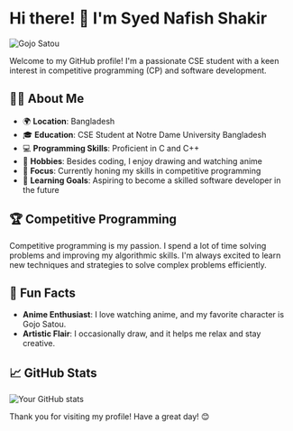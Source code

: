 # Hi there! 👋 I'm Syed Nafish Shakir

![Gojo Satou](https://i.giphy.com/media/v1.Y2lkPTc5MGI3NjExZDJpOWRvcXM1ZGU2aGd1cjNnODNnNTZjMXo4dXNmMzNlOGZoMmRwYiZlcD12MV9pbnRlcm5hbF9naWZfYnlfaWQmY3Q9Zw/fB2IRTXd07IkcStfwU/giphy.gif)

Welcome to my GitHub profile! I'm a passionate CSE student with a keen interest in competitive programming (CP) and software development.

## 🧑‍💻 About Me

- 🌍 **Location**: Bangladesh
- 🎓 **Education**: CSE Student at Notre Dame University Bangladesh
- 💻 **Programming Skills**: Proficient in C and C++
- 🎨 **Hobbies**: Besides coding, I enjoy drawing and watching anime
- 🎯 **Focus**: Currently honing my skills in competitive programming
- 🌱 **Learning Goals**: Aspiring to become a skilled software developer in the future

## 🏆 Competitive Programming

Competitive programming is my passion. I spend a lot of time solving problems and improving my algorithmic skills. I'm always excited to learn new techniques and strategies to solve complex problems efficiently.

## 🌟 Fun Facts

- **Anime Enthusiast**: I love watching anime, and my favorite character is Gojo Satou.
- **Artistic Flair**: I occasionally draw, and it helps me relax and stay creative.

## 📈 GitHub Stats

![Your GitHub stats](https://github-readme-stats.vercel.app/api?username=NaF1sh&show_icons=true&theme=radical)

Thank you for visiting my profile! Have a great day! 😊
